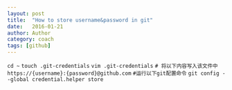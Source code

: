 ```yaml
---
layout: post
title:  "How to store username&password in git"
date:   2016-01-21
author: Author
category: coach
tags: [github]
---
```


`cd ~`
`touch .git-credentials`
`vim .git-credentials`
`# 将以下内容写入该文件中`
`https://{username}:{password}@github.com` 
`#运行以下git配置命令`
`git config --global credential.helper store`